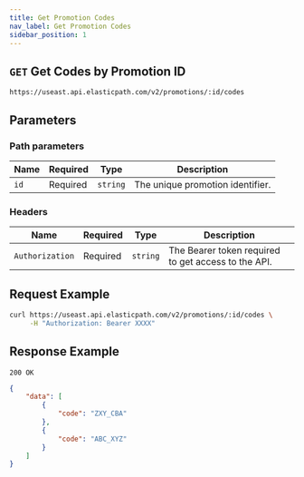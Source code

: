 ```yaml
---
title: Get Promotion Codes
nav_label: Get Promotion Codes
sidebar_position: 1
---
```


## `GET` Get Codes by Promotion ID

```http
https://useast.api.elasticpath.com/v2/promotions/:id/codes
```

## Parameters

### Path parameters

| Name | Required | Type     | Description                      |
| ---- | -------- | -------- | -------------------------------- |
| `id` | Required | `string` | The unique promotion identifier. |

### Headers

| Name            | Required | Type     | Description                                         |
| --------------- | -------- | -------- | --------------------------------------------------- |
| `Authorization` | Required | `string` | The Bearer token required to get access to the API. |

## Request Example

```bash
curl https://useast.api.elasticpath.com/v2/promotions/:id/codes \
     -H "Authorization: Bearer XXXX"
```

## Response Example

`200 OK`

```json
{
    "data": [
        {
            "code": "ZXY_CBA"
        },
        {
            "code": "ABC_XYZ"
        }
    ]
}
```
